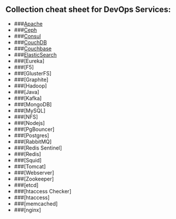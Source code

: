 ## Collection cheat sheet for DevOps Services:

- ###[Apache](Apache.md)
- ###[Ceph](Ceph.md)
- ###[Consul](Consul.md)
- ###[CouchDB](CouchDB.md)
- ###[Couchbase](Couchbase.md)
- ###[ElasticSearch](ElasticSearch.md)
- ###[Eureka]
- ###[F5]
- ###[GlusterFS]
- ###[Graphite]
- ###[Hadoop]
- ###[Java]
- ###[Kafka]
- ###[MongoDB]
- ###[MySQL]
- ###[NFS]
- ###[Nodejs]
- ###[PgBouncer]
- ###[Postgres]
- ###[RabbitMQ]
- ###[Redis Sentinel]
- ###[Redis]
- ###[Squid]
- ###[Tomcat]
- ###[Webserver]
- ###[Zookeeper]
- ###[etcd]
- ###[htaccess Checker]
- ###[htaccess]
- ###[memcached]
- ###[nginx]